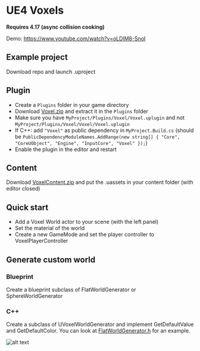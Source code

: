 # UE4 Voxels

<b>Requires 4.17 (async collision cooking)</b>

Demo: https://www.youtube.com/watch?v=oLDlM8-SnoI

## Example project
Download repo and launch .uproject

## Plugin
* Create a `Plugins` folder in your game directory
* Download [Voxel.zip](https://github.com/Phyronnaz/MarchingCubes/files/1209648/Voxel.zip) and extract it in the `Plugins` folder
* Make sure you have `MyProject/Plugins/Voxel/Voxel.uplugin` and not `MyProject/Plugins/Voxel/Voxel/Voxel.uplugin`
* If C++: add `"Voxel"` as public dependency in `MyProject.Build.cs` (should be `PublicDependencyModuleNames.AddRange(new string[] { "Core", "CoreUObject", "Engine", "InputCore", "Voxel" });`)
* Enable the plugin in the editor and restart

## Content
Download [VoxelContent.zip](https://github.com/Phyronnaz/MarchingCubes/files/1209649/VoxelContent.zip) and put the .uassets in your content folder (with editor closed)

## Quick start
* Add a Voxel World actor to your scene (with the left panel)
* Set the material of the world
* Create a new GameMode and set the player controller to VoxelPlayerController

## Generate custom world
### Blueprint
Create a blueprint subclass of FlatWorldGenerator or SphereWorldGenerator

### C++
Create a subclass of UVoxelWorldGenerator and implement GetDefaultValue and GetDefaultColor. You can look at [FlatWorldGenerator.h](https://github.com/Phyronnaz/MarchingCubes/blob/768563eaaf43d47c4cb73723b907ccd520f0d9ac/Plugins/Voxel/Source/Voxel/Classes/FlatWorldGenerator.h) for an example.

![alt text](https://raw.githubusercontent.com/Phyronnaz/MarchingCubes/6cbf169a242dc769330a19b985601c40b6d6a2af/Screenshot.png)
